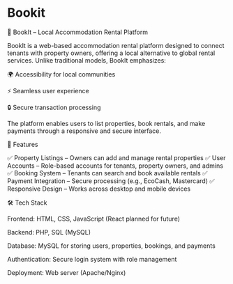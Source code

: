 # Bookit
📖 BookIt – Local Accommodation Rental Platform

BookIt is a web-based accommodation rental platform designed to connect tenants with property owners, offering a local alternative to global rental services. Unlike traditional models, BookIt emphasizes:

🌍 Accessibility for local communities

⚡ Seamless user experience

🔒 Secure transaction processing

The platform enables users to list properties, book rentals, and make payments through a responsive and secure interface.

🚀 Features

✅ Property Listings – Owners can add and manage rental properties
✅ User Accounts – Role-based accounts for tenants, property owners, and admins
✅ Booking System – Tenants can search and book available rentals
✅ Payment Integration – Secure processing (e.g., EcoCash, Mastercard)
✅ Responsive Design – Works across desktop and mobile devices

🛠️ Tech Stack

Frontend: HTML, CSS, JavaScript (React planned for future)

Backend: PHP, SQL (MySQL)

Database: MySQL for storing users, properties, bookings, and payments

Authentication: Secure login system with role management

Deployment: Web server (Apache/Nginx)
